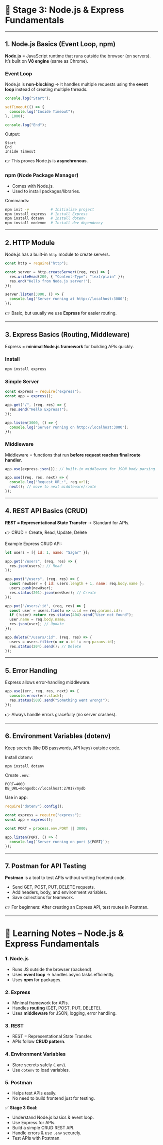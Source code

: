 # 📘 Stage 3: Node.js & Express Fundamentals

---

## 1. Node.js Basics (Event Loop, npm)

**Node.js** = JavaScript runtime that runs outside the browser (on servers).  
It’s built on **V8 engine** (same as Chrome).

### Event Loop
Node.js is **non-blocking** → It handles multiple requests using the **event loop** instead of creating multiple threads.

```js
console.log("Start");

setTimeout(() => {
  console.log("Inside Timeout");
}, 1000);

console.log("End");
```

Output:
```
Start
End
Inside Timeout
```

👉 This proves Node.js is **asynchronous**.

### npm (Node Package Manager)
- Comes with Node.js.  
- Used to install packages/libraries.  

Commands:
```bash
npm init -y          # Initialize project
npm install express  # Install Express
npm install dotenv   # Install dotenv
npm install nodemon  # Install dev dependency
```

---

## 2. HTTP Module

Node.js has a built-in `http` module to create servers.

```js
const http = require("http");

const server = http.createServer((req, res) => {
  res.writeHead(200, { "Content-Type": "text/plain" });
  res.end("Hello from Node.js server!");
});

server.listen(3000, () => {
  console.log("Server running at http://localhost:3000");
});
```

👉 Basic, but usually we use **Express** for easier routing.

---

## 3. Express Basics (Routing, Middleware)

Express = **minimal Node.js framework** for building APIs quickly.

### Install
```bash
npm install express
```

### Simple Server
```js
const express = require("express");
const app = express();

app.get("/", (req, res) => {
  res.send("Hello Express!");
});

app.listen(3000, () => {
  console.log("Server running on http://localhost:3000");
});
```

### Middleware
Middleware = functions that run **before request reaches final route handler**.

```js
app.use(express.json()); // built-in middleware for JSON body parsing

app.use((req, res, next) => {
  console.log("Request URL:", req.url);
  next(); // move to next middleware/route
});
```

---

## 4. REST API Basics (CRUD)

**REST = Representational State Transfer** → Standard for APIs.

👉 CRUD = Create, Read, Update, Delete

Example Express CRUD API:
```js
let users = [{ id: 1, name: "Sagar" }];

app.get("/users", (req, res) => {
  res.json(users); // Read
});

app.post("/users", (req, res) => {
  const newUser = { id: users.length + 1, name: req.body.name };
  users.push(newUser);
  res.status(201).json(newUser); // Create
});

app.put("/users/:id", (req, res) => {
  const user = users.find(u => u.id == req.params.id);
  if (!user) return res.status(404).send("User not found");
  user.name = req.body.name;
  res.json(user); // Update
});

app.delete("/users/:id", (req, res) => {
  users = users.filter(u => u.id != req.params.id);
  res.status(204).send(); // Delete
});
```

---

## 5. Error Handling

Express allows error-handling middleware.

```js
app.use((err, req, res, next) => {
  console.error(err.stack);
  res.status(500).send("Something went wrong!");
});
```

👉 Always handle errors gracefully (no server crashes).

---

## 6. Environment Variables (dotenv)

Keep secrets (like DB passwords, API keys) outside code.

Install dotenv:
```bash
npm install dotenv
```

Create `.env`:
```
PORT=4000
DB_URL=mongodb://localhost:27017/mydb
```

Use in app:
```js
require("dotenv").config();

const express = require("express");
const app = express();

const PORT = process.env.PORT || 3000;

app.listen(PORT, () => {
  console.log(`Server running on port ${PORT}`);
});
```

---

## 7. Postman for API Testing

**Postman** is a tool to test APIs without writing frontend code.

- Send GET, POST, PUT, DELETE requests.  
- Add headers, body, and environment variables.  
- Save collections for teamwork.  

👉 For beginners: After creating an Express API, test routes in Postman.

---

# 📝 Learning Notes – Node.js & Express Fundamentals

### 1. Node.js
- Runs JS outside the browser (backend).  
- Uses **event loop** → handles async tasks efficiently.  
- Uses **npm** for packages.  

### 2. Express
- Minimal framework for APIs.  
- Handles **routing** (GET, POST, PUT, DELETE).  
- Uses **middleware** for JSON, logging, error handling.  

### 3. REST
- REST = Representational State Transfer.  
- APIs follow **CRUD pattern**.  

### 4. Environment Variables
- Store secrets safely (`.env`).  
- Use `dotenv` to load variables.  

### 5. Postman
- Helps test APIs easily.  
- No need to build frontend just for testing.  

✅ **Stage 3 Goal**:  
- Understand Node.js basics & event loop.  
- Use Express for APIs.  
- Build a simple CRUD REST API.  
- Handle errors & use `.env` securely.  
- Test APIs with Postman.  
